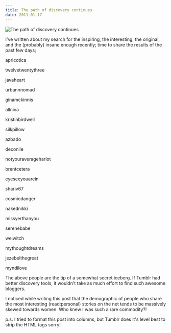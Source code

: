```yaml
---
title: The path of discovery continues
date: 2011-01-17
---
```


![The path of discovery continues](https://source.unsplash.com/l7dbl-sUg3k/1600x900)

I've written about my search for the inspiring, the interesting, the original, and the (probably) insane enough recently; time to share the results of the past few days;

apricotica

twelvetwentythree

javaheart

urbannnomad

ginamckinnis

allnina

kristinbirdwell

silkpillow

azbado

deconile

notyouraverageharlot

brentcetera

eyeseeyouarein

shariv67

cosmicdanger

nakednikki

missyerthanyou

serenebabe

weiwitch

mythoughtdreams

jezebelthegreat

myndilove

The above people are the tip of a somewhat secret iceberg. If Tumblr had better discovery tools, it wouldn't take as much effort to find such awesome bloggers.

I noticed while writing this post that the demographic of people who share the most interesting (read:personal) stories on the net tends to be massively skewed towards women. Who knew I was such a rare commodity?!

p.s. I tried to format this post into columns, but Tumblr does it's level best to strip the HTML tags sorry!